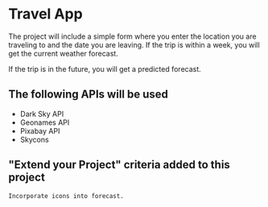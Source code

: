 # Travel App

The project will include a simple form where you enter the location you are traveling to and the date you are leaving. If the trip is within a week, you will get the current weather forecast. 

If the trip is in the future, you will get a predicted forecast. 

## The following APIs will be used

* Dark Sky API 
* Geonames API
* Pixabay API
* Skycons

## "Extend your Project" criteria added to this project

`Incorporate icons into forecast.`
